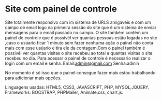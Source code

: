 # Site com painel de controle
 Site totalmente responsivo com im sistema de URLS amigavéis e com um campo de email logo na primeira sessão do site que é um sistema de enviar mensagens para o email passado no campo.
O site também contém um painel de controle que é possivél ver quantas pessoas estão logadas no site ,caso o usúario ficar 1 minuto sem fazer nenhuma ação o painel não conta mais com esse usúario e tira ele da  contagem.Com o painel também é possivél ver quantas visitas o site recebeu ao total e quantas visitas o site recebeu no dia.
Para acessar o painel de controle é necessario realizar o login com um email e senha.
Email:admin@gmail.com
Senha:admin

No momento é só isso que o painel consegue fazer mais estou trabalhando para adicionar mais opções.

Linguagens usadas: HTML5, CSS3, JAVASCRIPT, PHP, MYSQL,JQUERY.
Frameworks: BOOSTRAP, PHPMailer, Animate.css, chart.js.

